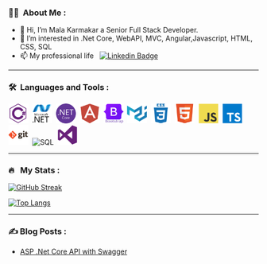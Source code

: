 
### :woman_technologist: &nbsp;About Me :

- 👋 Hi, I’m Mala Karmakar a Senior Full Stack Developer.
- 👀 I’m interested in .Net Core, WebAPI, MVC, Angular,Javascript, HTML, CSS, SQL
- 📫 My professional life &nbsp; [![Linkedin Badge](https://img.shields.io/badge/-malakarmakar-blue?style=flat&logo=Linkedin&logoColor=white)](https://www.linkedin.com/in/malakarmakar/)
---

### 🛠 &nbsp;Languages and Tools :

<p>
 <img src="https://github.com/devicons/devicon/blob/master/icons/csharp/csharp-line.svg" title="C#" alt="C#" width="40" height="40"/>&nbsp;
  <img src="https://github.com/devicons/devicon/blob/master/icons/dot-net/dot-net-original-wordmark.svg" title="SQL" alt="SQL" width="40" height="40"/>&nbsp;
   <img src="https://github.com/devicons/devicon/blob/master/icons/dotnetcore/dotnetcore-original.svg" title="NetCore" *alt="NetCore" width="40" height="40"/>&nbsp;
  <img src="https://github.com/devicons/devicon/blob/master/icons/angularjs/angularjs-plain.svg" title="Angular" alt="Angular" width="40" height="40"/>&nbsp;
  <img src="https://github.com/devicons/devicon/blob/master/icons/bootstrap/bootstrap-original-wordmark.svg" title="Bootstrap" alt="Bootstrap" width="40" height="40"/>&nbsp;
  <img src="https://github.com/devicons/devicon/blob/master/icons/materialui/materialui-original.svg" title="Material UI" alt="Material UI" width="40" height="40"/>&nbsp;
  <img src="https://github.com/devicons/devicon/blob/master/icons/css3/css3-plain-wordmark.svg"  title="CSS3" alt="CSS" width="40" height="40"/>&nbsp;
  <img src="https://github.com/devicons/devicon/blob/master/icons/html5/html5-original.svg" title="HTML5" alt="HTML" width="40" height="40"/>&nbsp;
  <img src="https://github.com/devicons/devicon/blob/master/icons/javascript/javascript-original.svg" title="JavaScript" alt="JavaScript" width="40" height="40"/>&nbsp;
    <img src="https://github.com/devicons/devicon/blob/master/icons/typescript/typescript-original.svg" title="Typescript" alt="Typescript" width="40" height="40"/>&nbsp;
  <img src="https://github.com/devicons/devicon/blob/master/icons/git/git-original-wordmark.svg" title="Git" alt="Git" width="40" height="40"/>&nbsp;
  <img src="https://www.sqlservertutorial.net/wp-content/uploads/sql-server-tutorial.svg" title="SQL" alt="SQL" width="40" height="40"/>&nbsp;
  <img src="https://github.com/devicons/devicon/blob/master/icons/visualstudio/visualstudio-plain.svg" title="VS" alt="VS" width="40" height="40"/>&nbsp;
</p>

---

### 🔥 &nbsp; My Stats :
[![GitHub Streak](http://github-readme-streak-stats.herokuapp.com?user=karmakarmala&theme=dark&background=000000)](https://git.io/streak-stats)

[![Top Langs](https://github-readme-stats.vercel.app/api/top-langs/?username=karmakarmala&layout=compact&theme=vision-friendly-dark)](https://github.com/anuraghazra/github-readme-stats)

---

### ✍️ Blog Posts : 
- [ASP .Net Core API with Swagger](https://karmakarmala.github.io/CRUDSwaggerWebAPI/)
<!-- BLOG-POST-LIST:END -->


